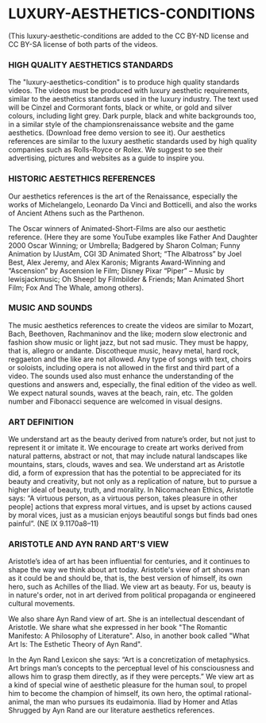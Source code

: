 # LUXURY-AESTHETICS-CONDITIONS
(This luxury-aesthetic-conditions are added to the CC BY-ND license and CC BY-SA license of both parts of the videos.

### HIGH QUALITY AESTHETICS STANDARDS
The "luxury-aesthetics-condition" is to produce high quality standards videos. The videos must be produced with luxury aesthetic requirements, similar to the aesthetics standards used in the luxury industry. The text used will be Cinzel and Cormorant fonts, black or white, or gold and silver colours, including light grey. Dark purple, black and white backgrounds too, in a similar style of the championsrenaissance website and the game aesthetics. (Download free demo version to see it). Our aesthetics references are similar to the luxury aesthetic standards used by high quality companies such as Rolls-Royce or Rolex. We suggest to see their advertising, pictures and websites as a guide to inspire you. 

### HISTORIC AESTETHICS REFERENCES
Our aesthetics references is the art of the Renaissance, especially the works of Michelangelo, Leonardo Da Vinci and Botticelli, and also the works of Ancient Athens such as the Parthenon. 

The Oscar winners of Animated-Short-Films are also our aesthetic reference. (Here they are some YouTube examples like Father And Daughter 2000 Oscar Winning; or Umbrella; Badgered by Sharon Colman; Funny Animation by IJustAm, CGI 3D Animated Short; “The Albatross” by Joel Best, Alex Jeremy, and Alex Karonis; Migrants Award-Winning and “Ascension” by Ascension le Film; Disney Pixar “Piper” – Music by lewisjackmusic; Oh Sheep! by Filmbilder & Friends; Man Animated Short Film; Fox And The Whale, among others). 

### MUSIC AND SOUNDS
The music aesthetics references to create the videos are similar to Mozart, Bach, Beethoven, Rachmaninov and the like; modern slow electronic and fashion show music or light jazz, but not sad music. They must be happy, that is, allegro or andante. Discotheque music, heavy metal, hard rock, reggaeton and the like are not allowed. Any type of songs with text, choirs or soloists, including opera is not allowed in the first and third part of a video. The sounds used also must enhance the understanding of the questions and answers and, especially, the final edition of the video as well. We expect natural sounds, waves at the beach, rain, etc. The golden number and Fibonacci sequence are welcomed in visual designs.

### ART DEFINITION
We understand art as the beauty derived from nature’s order, but not just to represent it or imitate it. We encourage to create art works derived from natural patterns, abstract or not, that may include natural landscapes like mountains, stars, clouds, waves and sea. We understand art as Aristotle did, a form of expression that has the potential to be appreciated for its beauty and creativity, but not only as a replication of nature, but to pursue a higher ideal of beauty, truth, and morality. In Nicomachean Ethics, Aristotle says: “A virtuous person, as a virtuous person, takes pleasure in other people] actions that express moral virtues, and is upset by actions caused by moral vices, just as a musician enjoys beautiful songs but finds bad ones painful”. (NE IX 9.1170a8–11)

### ARISTOTLE AND AYN RAND ART'S VIEW
Aristotle’s idea of art has been influential for centuries, and it continues to shape the way we think about art today. Aristotle's view of art shows man as it could be and should be, that is, the best version of himself, its own hero, such as Achilles of the Iliad. We view art as beauty. For us, beauty is in nature's order, not in art derived from political propaganda or engineered cultural movements.

We also share Ayn Rand view of art. She is an intellectual descendant of Aristotle. We share what she expressed in her book "The Romantic Manifesto: A Philosophy of Literature". Also, in another book called "What Art Is: The Esthetic Theory of Ayn Rand". 

In the Ayn Rand Lexicon she says: “Art is a concretization of metaphysics. Art brings man’s concepts to the perceptual level of his consciousness and allows him to grasp them directly, as if they were percepts.” We view art as a kind of special wine of aesthetic pleasure for the human soul, to propel him to become the champion of himself, its own hero, the optimal rational-animal, the man who pursues its eudaimonia. Iliad by Homer and Atlas Shrugged by Ayn Rand are our literature aesthetics references.
